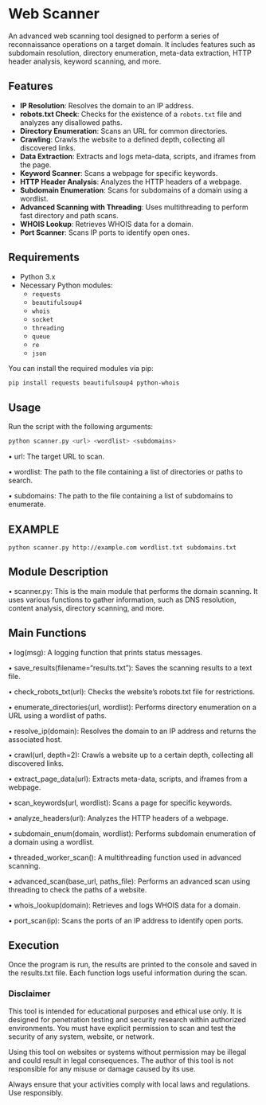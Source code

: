 # Web Scanner

An advanced web scanning tool designed to perform a series of reconnaissance operations on a target domain. It includes features such as subdomain resolution, directory enumeration, meta-data extraction, HTTP header analysis, keyword scanning, and more.

## Features

- **IP Resolution**: Resolves the domain to an IP address.
- **robots.txt Check**: Checks for the existence of a `robots.txt` file and analyzes any disallowed paths.
- **Directory Enumeration**: Scans an URL for common directories.
- **Crawling**: Crawls the website to a defined depth, collecting all discovered links.
- **Data Extraction**: Extracts and logs meta-data, scripts, and iframes from the page.
- **Keyword Scanner**: Scans a webpage for specific keywords.
- **HTTP Header Analysis**: Analyzes the HTTP headers of a webpage.
- **Subdomain Enumeration**: Scans for subdomains of a domain using a wordlist.
- **Advanced Scanning with Threading**: Uses multithreading to perform fast directory and path scans.
- **WHOIS Lookup**: Retrieves WHOIS data for a domain.
- **Port Scanner**: Scans IP ports to identify open ones.

## Requirements

- Python 3.x
- Necessary Python modules:
    - `requests`
    - `beautifulsoup4`
    - `whois`
    - `socket`
    - `threading`
    - `queue`
    - `re`
    - `json`

You can install the required modules via pip:

```bash
pip install requests beautifulsoup4 python-whois
```

## Usage

Run the script with the following arguments:
```bash
python scanner.py <url> <wordlist> <subdomains>
```

• url: The target URL to scan.

• wordlist: The path to the file containing a list of directories or paths to search.

• subdomains: The path to the file containing a list of subdomains to enumerate.

## EXAMPLE

```python scanner.py http://example.com wordlist.txt subdomains.txt```

## Module Description
•	scanner.py: This is the main module that performs the domain scanning. It uses various functions to gather information, such as DNS resolution, content analysis, directory scanning, and more.

## Main Functions
•	log(msg): A logging function that prints status messages.

•	save_results(filename=“results.txt”): Saves the scanning results to a text file.

•	check_robots_txt(url): Checks the website’s robots.txt file for restrictions.

•	enumerate_directories(url, wordlist): Performs directory enumeration on a URL using a wordlist of paths.

•	resolve_ip(domain): Resolves the domain to an IP address and returns the associated host.

•	crawl(url, depth=2): Crawls a website up to a certain depth, collecting all discovered links.

•	extract_page_data(url): Extracts meta-data, scripts, and iframes from a webpage.

•	scan_keywords(url, wordlist): Scans a page for specific keywords.

•	analyze_headers(url): Analyzes the HTTP headers of a webpage.

•	subdomain_enum(domain, wordlist): Performs subdomain enumeration of a domain using a wordlist.

•	threaded_worker_scan(): A multithreading function used in advanced scanning.

•	advanced_scan(base_url, paths_file): Performs an advanced scan using threading to check the paths of a website.

•	whois_lookup(domain): Retrieves and logs WHOIS data for a domain.

•	port_scan(ip): Scans the ports of an IP address to identify open ports.

## Execution

Once the program is run, the results are printed to the console and saved in the results.txt file. Each function logs useful information during the scan.

### Disclaimer

This tool is intended for educational purposes and ethical use only. It is designed for penetration testing and security research within authorized environments. You must have explicit permission to scan and test the security of any system, website, or network.

Using this tool on websites or systems without permission may be illegal and could result in legal consequences. The author of this tool is not responsible for any misuse or damage caused by its use.

Always ensure that your activities comply with local laws and regulations. Use responsibly.
